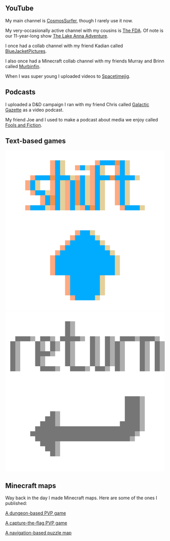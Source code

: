 ## YouTube

My main channel is [CosmosSurfer](https://www.youtube.com/user/CosmosSurfer), though I rarely use it now.

My very-occasionally active channel with my cousins is [The FDA](https://www.youtube.com/channel/UCHeY1Kl8McHo4t0XDGarjXw). Of note is our 11-year-long show [The Lake Anna Adventure](https://www.youtube.com/playlist?list=PLFzLTsl90mSeENZSXNPlrUGsAtglbUBq9).

I once had a collab channel with my friend Kadian called [BlueJacketPictures](https://www.youtube.com/user/BlueJacketPictures).

I also once had a Minecraft collab channel with my friends Murray and Brinn called [Murbinfin](https://www.youtube.com/channel/UCLRcrbMLZpdSP6WMuoAfZ_w).

When I was super young I uploaded videos to [Spacetimejig](https://www.youtube.com/user/spacetimejig).

## Podcasts

I uploaded a D&D campaign I ran with my friend Chris called [Galactic Gazette](https://www.youtube.com/channel/UCLuVq-5ipyyXaRrZ-50c2FA) as a video podcast.

My friend Joe and I used to make a podcast about media we enjoy called [Fools and Fiction](https://anchor.fm/foolsandfiction).

## Text-based games

<main class="grid">
  <a href="https://devilskettle.wixsite.com/games/shift">
    <img src="./assets/images/game_art/shift.webp" alt="Shift">
  </a>
  <a href="https://devilskettle.wixsite.com/games/return">
    <img src="./assets/images/game_art/return.webp" alt="Return">
  </a>
</main>

## Minecraft maps

Way back in the day I made Minecraft maps. Here are some of the ones I published:

[A dungeon-based PVP game](https://www.planetminecraft.com/project/oubliette-minigame/)

[A capture-the-flag PVP game](https://www.planetminecraft.com/project/capture-the-flag-pvp-18/)

[A navigation-based puzzle map](https://www.planetminecraft.com/project/another-one-of-those-non-euclidean-puzzle-maps/)
